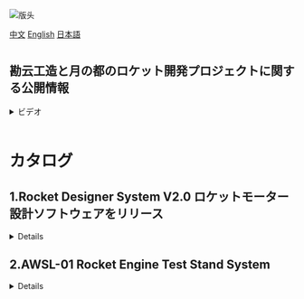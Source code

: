 ![版头](https://github.com/Kanyon-industries/Rocket/assets/57067525/6e2cb0eb-2c65-4690-af21-c2a6f7591098)

[中文](README.md "中文") [English](eng-README.md "English") [日本語](jp-README.md "日本語")

#

## 勘云工造と月の都のロケット開発プロジェクトに関する公開情報
<details>
<summary>ビデオ</summary>
【RD-01】500N 発煙硝酸-Tonka250 液体ロケットモーター  →  https://www.bilibili.com/video/BV1CW411C7Dg
<br>
【RD-02】2000N液体酸素-ケロシン 液体ロケットモーター  →  https://www.bilibili.com/video/BV17J411b7Tz
</details>

<br>

# カタログ
## 1.Rocket Designer System V2.0 ロケットモーター設計ソフトウェアをリリース
<details>
  
**[Download](https://github.com/Kanyon-industries/Rocket/releases/download/RDS/Rocket.Designer.System.v2.0.exe)**
<br>
### プロでないすべてのロケット愛好家は、永久に無料で使用できる！
<br>
このソフトはJude maとhuangskyによって開発された。Jude maは2023年3月に他界したが、我々は彼の貢献を称えたい。
<br>
本ソフトウェアはロケット研究初心者のために設計され、ansysや他の専門的なソフトウェアをより低い代替案として提供し、本ソフトウェアは固体｜液体｜混合3種類のエンジン計算機能をサポートしています。 同時に機械分析、弾道シミュレーションの一部、燃焼速度分析、フランジ計算などの機能があります。
<br>

### 固体ロケットモーターの計算
<br>

![固体火箭](https://github.com/Kanyon-industries/Rocket/assets/57067525/c2335d6c-0698-49b4-8769-c6bfdf08d1f8)

<br>

### 液体ロケットモーターの計算
<br>

![液体火箭](https://github.com/Kanyon-industries/Rocket/assets/57067525/504e83a1-7a5b-41b9-a5af-1c1d027cb14c)
![液1](https://github.com/Kanyon-industries/Rocket/assets/57067525/e02f44f5-075d-434b-8181-e12b07ecb59d)
![液2](https://github.com/Kanyon-industries/Rocket/assets/57067525/2e27f5d9-5f39-4771-94a4-266b8ecc698e)


### ハイブリッド・ロケット・モーターの計算
<br>

![固液混合](https://github.com/Kanyon-industries/Rocket/assets/57067525/269648d0-714f-4ee7-bf35-52a5d058782e)
![固液1](https://github.com/Kanyon-industries/Rocket/assets/57067525/30723908-1b0d-4fb8-bbf5-7678e311a6f1)
![固液2](https://github.com/Kanyon-industries/Rocket/assets/57067525/0bd94fe6-2305-4174-a8bc-ac09cd73d77f)

<br>

### その他の統合機能計算
<br>

![综合计算](https://github.com/Kanyon-industries/Rocket/assets/57067525/bdc33717-64c0-4db2-9ab3-4c8a2a877fe3)
![气瓶计算](https://github.com/Kanyon-industries/Rocket/assets/57067525/2a5ea54a-b231-45a5-b19d-eecd199c0d5d)
![力学分析](https://github.com/Kanyon-industries/Rocket/assets/57067525/5c2346a4-39ca-45c9-a62d-9eed98c891da)
![管质量计算](https://github.com/Kanyon-industries/Rocket/assets/57067525/22551612-345c-4c67-9569-dac34e7a3092)
![法兰计算](https://github.com/Kanyon-industries/Rocket/assets/57067525/2595402b-efed-48fd-9d96-e28cd3addeb0)
![落压计算](https://github.com/Kanyon-industries/Rocket/assets/57067525/a6536367-d322-45ef-b3b7-5ce9f31594dc)
</details>

## 2.AWSL-01 Rocket Engine Test Stand System
<details>
<br>

**[Download](https://github.com/Kanyon-industries/Rocket/releases/download/AWSL/AWSL-01.Rocket.Engine.Test.Stand.System.zip)**
<br>
### プロでないすべてのロケット愛好家は、永久に無料で使用できる！
<br>
このシステムはCKDとkkによって開発された。
<br>
このテストスタンドは、アルミニウムのプロファイルとレーザーカットされたQ235鋼板をモジュール基盤として利用し、透明なポリカーボネートパネルを防爆シールドとして採用することで、実験事故による人員や機器への被害を効果的に防止します。
<br>
このシステムはSTM32プラットフォームに基づいて開発され、圧力取得、リアルタイム表示、ワイヤレスデータ伝送、データ保存、ワイヤレス点火システム、バルブ制御システムなどの機能を備えています。
<br>
点火、緊急停止、およびその他のカスタマイズ可能な機能は、パスワード保護付きのリモートコントロールを使用して実行できます。
<br>
圧力測定システムは最大サンプリングレート80Hzを達成し、内蔵SDカードによるリアルタイム保存が可能で、実験中のどの時点でも有効なデータの収集を保証します。
<br>
システムは2つの独立した電源から供給されます。サーボの起動操作による干渉の可能性があるため、マイクロコントローラーには電源とIOインターフェースの絶縁対策が施されている。
<br>
テストスタンドはエンジンのクランプ径を調整でき、直径40mmから310mmのロケットエンジンに対応します。デフォルトの設置サイズでは、0～2Tのホイール型圧力センサーに対応しています。ベースプレートの取り付け寸法を変更することで、異なるレンジの圧力センサーを簡単に代用することができます。
<br>

![1](https://github.com/Kanyon-industries/Rocket/assets/57067525/037ebd3f-e1f6-48c9-9206-14b400a3cc77)
![2](https://github.com/Kanyon-industries/Rocket/assets/57067525/f4cf22fa-ddd7-47ab-adee-99783135b87a)
![3](https://github.com/Kanyon-industries/Rocket/assets/57067525/45f5524e-322d-465b-9bf5-a2dce8dc7c7e)
</details>

